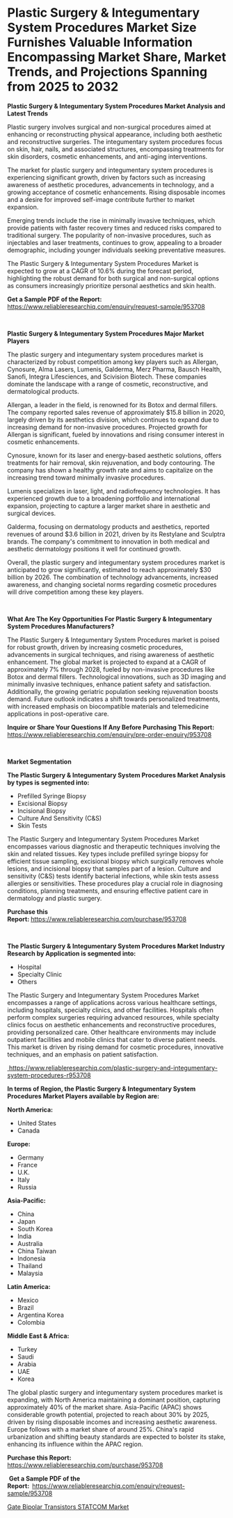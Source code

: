 <p><h1>Plastic Surgery & Integumentary System Procedures Market Size Furnishes Valuable Information Encompassing Market Share, Market Trends, and Projections Spanning from 2025 to 2032</h1></p><p><strong>Plastic Surgery & Integumentary System Procedures Market Analysis and Latest Trends</strong></p>
<p><p>Plastic surgery involves surgical and non-surgical procedures aimed at enhancing or reconstructing physical appearance, including both aesthetic and reconstructive surgeries. The integumentary system procedures focus on skin, hair, nails, and associated structures, encompassing treatments for skin disorders, cosmetic enhancements, and anti-aging interventions.</p><p>The market for plastic surgery and integumentary system procedures is experiencing significant growth, driven by factors such as increasing awareness of aesthetic procedures, advancements in technology, and a growing acceptance of cosmetic enhancements. Rising disposable incomes and a desire for improved self-image contribute further to market expansion. </p><p>Emerging trends include the rise in minimally invasive techniques, which provide patients with faster recovery times and reduced risks compared to traditional surgery. The popularity of non-invasive procedures, such as injectables and laser treatments, continues to grow, appealing to a broader demographic, including younger individuals seeking preventative measures. </p><p>The Plastic Surgery & Integumentary System Procedures Market is expected to grow at a CAGR of 10.6% during the forecast period, highlighting the robust demand for both surgical and non-surgical options as consumers increasingly prioritize personal aesthetics and skin health.</p></p>
<p><strong>Get a Sample PDF of the Report:&nbsp;</strong> <a href="https://www.reliableresearchiq.com/enquiry/request-sample/953708?utm_campaign=2758&utm_medium=2&utm_source=Github&utm_content=ia&utm_term=07032025&utm_id=plastic-surgery-integumentary-system-procedures">https://www.reliableresearchiq.com/enquiry/request-sample/953708</a></p>
<p>&nbsp;</p>
<p><strong>Plastic Surgery & Integumentary System Procedures Major Market Players</strong></p>
<p><p>The plastic surgery and integumentary system procedures market is characterized by robust competition among key players such as Allergan, Cynosure, Alma Lasers, Lumenis, Galderma, Merz Pharma, Bausch Health, Sanofi, Integra Lifesciences, and Scivision Biotech. These companies dominate the landscape with a range of cosmetic, reconstructive, and dermatological products.</p><p>Allergan, a leader in the field, is renowned for its Botox and dermal fillers. The company reported sales revenue of approximately $15.8 billion in 2020, largely driven by its aesthetics division, which continues to expand due to increasing demand for non-invasive procedures. Projected growth for Allergan is significant, fueled by innovations and rising consumer interest in cosmetic enhancements.</p><p>Cynosure, known for its laser and energy-based aesthetic solutions, offers treatments for hair removal, skin rejuvenation, and body contouring. The company has shown a healthy growth rate and aims to capitalize on the increasing trend toward minimally invasive procedures.</p><p>Lumenis specializes in laser, light, and radiofrequency technologies. It has experienced growth due to a broadening portfolio and international expansion, projecting to capture a larger market share in aesthetic and surgical devices.</p><p>Galderma, focusing on dermatology products and aesthetics, reported revenues of around $3.6 billion in 2021, driven by its Restylane and Sculptra brands. The company's commitment to innovation in both medical and aesthetic dermatology positions it well for continued growth.</p><p>Overall, the plastic surgery and integumentary system procedures market is anticipated to grow significantly, estimated to reach approximately $30 billion by 2026. The combination of technology advancements, increased awareness, and changing societal norms regarding cosmetic procedures will drive competition among these key players.</p></p>
<p>&nbsp;</p>
<p><strong>What Are The Key Opportunities For Plastic Surgery & Integumentary System Procedures Manufacturers?</strong></p>
<p><p>The Plastic Surgery & Integumentary System Procedures market is poised for robust growth, driven by increasing cosmetic procedures, advancements in surgical techniques, and rising awareness of aesthetic enhancement. The global market is projected to expand at a CAGR of approximately 7% through 2028, fueled by non-invasive procedures like Botox and dermal fillers. Technological innovations, such as 3D imaging and minimally invasive techniques, enhance patient safety and satisfaction. Additionally, the growing geriatric population seeking rejuvenation boosts demand. Future outlook indicates a shift towards personalized treatments, with increased emphasis on biocompatible materials and telemedicine applications in post-operative care.</p></p>
<p><strong>Inquire or Share Your Questions If Any Before Purchasing This Report:</strong> <a href="https://www.reliableresearchiq.com/enquiry/pre-order-enquiry/953708?utm_campaign=2758&utm_medium=2&utm_source=Github&utm_content=ia&utm_term=07032025&utm_id=plastic-surgery-integumentary-system-procedures">https://www.reliableresearchiq.com/enquiry/pre-order-enquiry/953708</a></p>
<p>&nbsp;</p>
<p><strong>Market Segmentation</strong></p>
<p><strong>The Plastic Surgery & Integumentary System Procedures Market Analysis by types is segmented into:</strong></p>
<p><ul><li>Prefilled Syringe Biopsy</li><li>Excisional Biopsy</li><li>Incisional Biopsy</li><li>Culture And Sensitivity (C&S)</li><li>Skin Tests</li></ul></p>
<p><p>The Plastic Surgery and Integumentary System Procedures Market encompasses various diagnostic and therapeutic techniques involving the skin and related tissues. Key types include prefilled syringe biopsy for efficient tissue sampling, excisional biopsy which surgically removes whole lesions, and incisional biopsy that samples part of a lesion. Culture and sensitivity (C&S) tests identify bacterial infections, while skin tests assess allergies or sensitivities. These procedures play a crucial role in diagnosing conditions, planning treatments, and ensuring effective patient care in dermatology and plastic surgery.</p></p>
<p><strong>Purchase this Report:&nbsp;</strong><a href="https://www.reliableresearchiq.com/purchase/953708?utm_campaign=2758&utm_medium=2&utm_source=Github&utm_content=ia&utm_term=07032025&utm_id=plastic-surgery-integumentary-system-procedures">https://www.reliableresearchiq.com/purchase/953708</a></p>
<p>&nbsp;</p>
<p><strong>The Plastic Surgery & Integumentary System Procedures Market Industry Research by Application is segmented into:</strong></p>
<p><ul><li>Hospital</li><li>Specialty Clinic</li><li>Others</li></ul></p>
<p><p>The Plastic Surgery and Integumentary System Procedures Market encompasses a range of applications across various healthcare settings, including hospitals, specialty clinics, and other facilities. Hospitals often perform complex surgeries requiring advanced resources, while specialty clinics focus on aesthetic enhancements and reconstructive procedures, providing personalized care. Other healthcare environments may include outpatient facilities and mobile clinics that cater to diverse patient needs. This market is driven by rising demand for cosmetic procedures, innovative techniques, and an emphasis on patient satisfaction.</p></p>
<p><a href="https://www.reliableresearchiq.com/plastic-surgery-and-integumentary-system-procedures-r953708?utm_campaign=2758&utm_medium=2&utm_source=Github&utm_content=ia&utm_term=07032025&utm_id=plastic-surgery-integumentary-system-procedures">&nbsp;https://www.reliableresearchiq.com/plastic-surgery-and-integumentary-system-procedures-r953708</a></p>
<p><strong>In terms of Region, the Plastic Surgery & Integumentary System Procedures Market Players available by Region are:</strong></p>
<p>
    <p> <strong> North America: </strong>
        <ul>
            <li>United States</li>
            <li>Canada</li>
        </ul>
        </p> 
    <p> <strong> Europe: </strong>
        <ul>
            <li>Germany</li>
            <li>France</li>
            <li>U.K.</li>
            <li>Italy</li>
            <li>Russia</li>
        </ul>
        </p> 
    <p> <strong> Asia-Pacific: </strong>
        <ul>
            <li>China</li>
            <li>Japan</li>
            <li>South Korea</li>
            <li>India</li>
            <li>Australia</li>
            <li>China Taiwan</li>
            <li>Indonesia</li>
            <li>Thailand</li>
            <li>Malaysia</li>
        </ul>
        </p> 
    <p> <strong> Latin America: </strong>
        <ul>
            <li>Mexico</li>
            <li>Brazil</li>
            <li>Argentina Korea</li>
            <li>Colombia</li>
        </ul>
        </p> 
    <p> <strong> Middle East & Africa: </strong>
        <ul>
            <li>Turkey</li>
            <li>Saudi</li>
            <li>Arabia</li>
            <li>UAE</li>
            <li>Korea</li>
        </ul>
    </p>
    </p>
<p><p>The global plastic surgery and integumentary system procedures market is expanding, with North America maintaining a dominant position, capturing approximately 40% of the market share. Asia-Pacific (APAC) shows considerable growth potential, projected to reach about 30% by 2025, driven by rising disposable incomes and increasing aesthetic awareness. Europe follows with a market share of around 25%. China's rapid urbanization and shifting beauty standards are expected to bolster its stake, enhancing its influence within the APAC region.</p></p>
<p><strong>Purchase this Report: </strong><a href="https://www.reliableresearchiq.com/purchase/953708?utm_campaign=2758&utm_medium=2&utm_source=Github&utm_content=ia&utm_term=07032025&utm_id=plastic-surgery-integumentary-system-procedures">https://www.reliableresearchiq.com/purchase/953708</a></p>
<p>&nbsp;<strong>Get a Sample PDF of the Report:&nbsp;&nbsp;</strong><a href="https://www.reliableresearchiq.com/enquiry/request-sample/953708?utm_campaign=2758&utm_medium=2&utm_source=Github&utm_content=ia&utm_term=07032025&utm_id=plastic-surgery-integumentary-system-procedures">https://www.reliableresearchiq.com/enquiry/request-sample/953708</a></p>
<p><strong></strong></p>
<p><p><a href="https://github.com/iroldilom/Market-Research-Report-List-1/blob/main/gate-bipolar-transistors-statcom-market.md?utm_campaign=2758&utm_medium=2&utm_source=Github&utm_content=ia&utm_term=07032025&utm_id=plastic-surgery-integumentary-system-procedures">Gate Bipolar Transistors STATCOM Market</a></p></p>